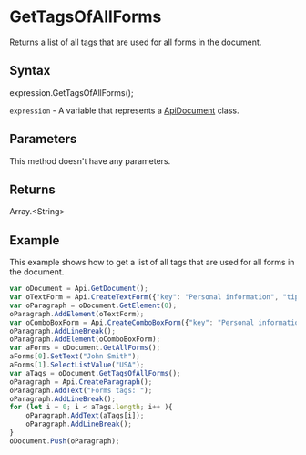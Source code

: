 # GetTagsOfAllForms

Returns a list of all tags that are used for all forms in the document.

## Syntax

expression.GetTagsOfAllForms();

`expression` - A variable that represents a [ApiDocument](../ApiDocument.md) class.

## Parameters

This method doesn't have any parameters.

## Returns

Array.&lt;String&gt;

## Example

This example shows how to get a list of all tags that are used for all forms in the document.

```javascript
var oDocument = Api.GetDocument();
var oTextForm = Api.CreateTextForm({"key": "Personal information", "tip": "Enter your first name", "tag": "form_1", "required": true, "placeholder": "First name", "comb": true, "maxCharacters": 10, "cellWidth": 3, "multiLine": false, "autoFit": false});
var oParagraph = oDocument.GetElement(0);
oParagraph.AddElement(oTextForm);
var oComboBoxForm = Api.CreateComboBoxForm({"key": "Personal information", "tip": "Choose your country", "tag": "form_2", "required": true, "placeholder": "Country", "editable": false, "autoFit": false, "items": ["Latvia", "USA", "UK"]});
oParagraph.AddLineBreak();
oParagraph.AddElement(oComboBoxForm);
var aForms = oDocument.GetAllForms();
aForms[0].SetText("John Smith");
aForms[1].SelectListValue("USA");
var aTags = oDocument.GetTagsOfAllForms();
oParagraph = Api.CreateParagraph();
oParagraph.AddText("Forms tags: ");
oParagraph.AddLineBreak();
for (let i = 0; i < aTags.length; i++ ){
	oParagraph.AddText(aTags[i]);
	oParagraph.AddLineBreak();
}
oDocument.Push(oParagraph);
```
